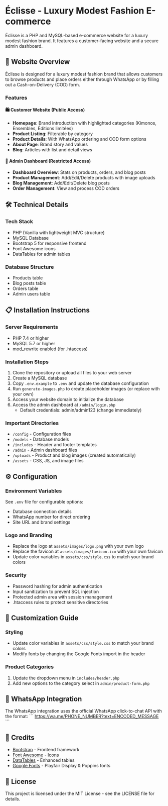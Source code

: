 # Éclisse - Luxury Modest Fashion E-commerce

Éclisse is a PHP and MySQL-based e-commerce website for a luxury modest fashion brand. It features a customer-facing website and a secure admin dashboard.

## 🌸 Website Overview

Éclisse is designed for a luxury modest fashion brand that allows customers to browse products and place orders either through WhatsApp or by filling out a Cash-on-Delivery (COD) form.

### Features

#### 🛍️ Customer Website (Public Access)
- **Homepage**: Brand introduction with highlighted categories (Kimonos, Ensembles, Éditions limitées)
- **Product Listing**: Filterable by category
- **Product Details**: With WhatsApp ordering and COD form options
- **About Page**: Brand story and values
- **Blog**: Articles with list and detail views

#### 🔐 Admin Dashboard (Restricted Access)
- **Dashboard Overview**: Stats on products, orders, and blog posts
- **Product Management**: Add/Edit/Delete products with image uploads
- **Blog Management**: Add/Edit/Delete blog posts
- **Order Management**: View and process COD orders

## 🛠️ Technical Details

### Tech Stack
- PHP (Vanilla with lightweight MVC structure)
- MySQL Database
- Bootstrap 5 for responsive frontend
- Font Awesome icons
- DataTables for admin tables

### Database Structure
- Products table
- Blog posts table
- Orders table
- Admin users table

## 📋 Installation Instructions

### Server Requirements
- PHP 7.4 or higher
- MySQL 5.7 or higher
- mod_rewrite enabled (for .htaccess)

### Installation Steps
1. Clone the repository or upload all files to your web server
2. Create a MySQL database
3. Copy `.env.example` to `.env` and update the database configuration
4. Run `generate-images.php` to create placeholder images (or replace with your own)
5. Access your website domain to initialize the database
6. Access the admin dashboard at `/admin/login.php`
   - Default credentials: admin/admin123 (change immediately)

### Important Directories
- `/config` - Configuration files
- `/models` - Database models
- `/includes` - Header and footer templates
- `/admin` - Admin dashboard files
- `/uploads` - Product and blog images (created automatically)
- `/assets` - CSS, JS, and image files

## ⚙️ Configuration

### Environment Variables
See `.env` file for configurable options:
- Database connection details
- WhatsApp number for direct ordering
- Site URL and brand settings

### Logo and Branding
- Replace the logo at `assets/images/logo.png` with your own logo
- Replace the favicon at `assets/images/favicon.ico` with your own favicon
- Update color variables in `assets/css/style.css` to match your brand colors

### Security
- Password hashing for admin authentication
- Input sanitization to prevent SQL injection
- Protected admin area with session management
- .htaccess rules to protect sensitive directories

## 📝 Customization Guide

### Styling
- Update color variables in `assets/css/style.css` to match your brand colors
- Modify fonts by changing the Google Fonts import in the header

### Product Categories
1. Update the dropdown menu in `includes/header.php`
2. Add new options to the category select in `admin/product-form.php`

## 📱 WhatsApp Integration
The WhatsApp integration uses the official WhatsApp click-to-chat API with the format:
\`\`\`
https://wa.me/PHONE_NUMBER?text=ENCODED_MESSAGE
\`\`\`

## 🌟 Credits
- [Bootstrap](https://getbootstrap.com/) - Frontend framework
- [Font Awesome](https://fontawesome.com/) - Icons
- [DataTables](https://datatables.net/) - Enhanced tables
- [Google Fonts](https://fonts.google.com/) - Playfair Display & Poppins fonts

## 📄 License
This project is licensed under the MIT License - see the LICENSE file for details.
